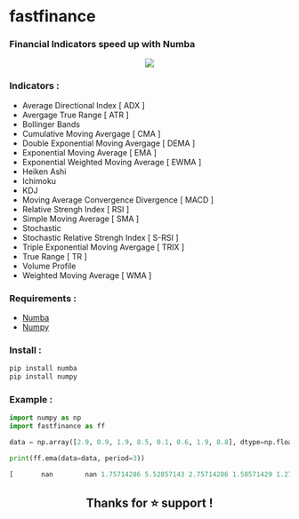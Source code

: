 # fastfinance

### **Financial Indicators speed up with Numba**

<p align="center">
  <img src="https://imagizer.imageshack.com/img923/9808/uBE2M9.jpg" />
</p>
 
### **Indicators :**
- Average Directional Index [ ADX ]
- Avergage True Range [ ATR ]
- Bollinger Bands
- Cumulative Moving Avergage [ CMA ]
- Double Exponential Moving Avergage [ DEMA ]
- Exponential Moving Average [ EMA ]
- Exponential Weighted Moving Average [ EWMA ]
- Heiken Ashi
- Ichimoku
- KDJ
- Moving Average Convergence Divergence [ MACD ]
- Relative Strengh Index [ RSI ]
- Simple Moving Average [ SMA ]
- Stochastic
- Stochastic Relative Strengh Index [ S-RSI ]
- Triple Exponential Moving Avergage [ TRIX ]
- True Range [ TR ]
- Volume Profile
- Weighted Moving Average [ WMA ]

### **Requirements :**
- [Numba](https://github.com/numba/numba)
- [Numpy](https://github.com/numpy/numpy)

### **Install :**
```python
pip install numba
pip install numpy
```

### **Example :**
```python
import numpy as np
import fastfinance as ff

data = np.array([2.9, 0.9, 1.9, 8.5, 0.1, 0.6, 1.9, 8.8], dtype=np.float64)

print(ff.ema(data=data, period=3))
```
```python
[       nan        nan 1.75714286 5.52857143 2.75714286 1.58571429 1.27142857 5.65714286]
```
<h2 align="center">Thanks for ⭐ support !</h2>
